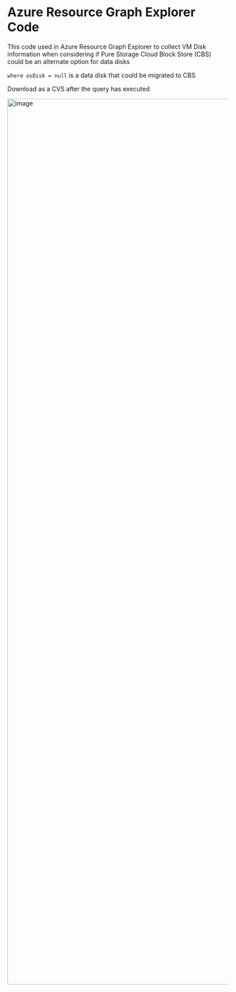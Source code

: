 # Azure Resource Graph Explorer Code

This code used in Azure Resource Graph Explorer to collect VM Disk information when considering if Pure Storage Cloud Block Store (CBS) could be an alternate option for data disks

`where osDisk = null` is a data disk that could be migrated to CBS

Download as a CVS after the query has executed

<img width="2016" alt="image" src="https://github.com/mcarpendale/Azure/assets/84347795/965be902-f482-4eee-a4be-5dc3a63e3002">

